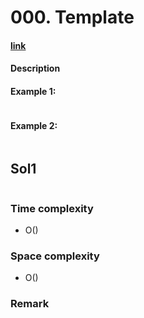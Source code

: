 # 000. Template

#### [link](https://leetcode.com/problems/XXX/description/)

#### Description

#### Example 1:
```
```
#### Example 2:
```
```

## Sol1
```java
```

### Time complexity
* O()
### Space complexity
* O()
### Remark